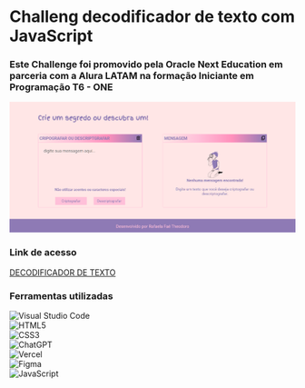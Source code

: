 # Challeng decodificador de texto com JavaScript

### Este Challenge foi promovido pela Oracle Next Education em parceria com a Alura LATAM na formação Iniciante em Programação T6 - ONE

![Project cover](https://github.com/rafaelafae/Challenge-decodificador-RFT/blob/a40baaca810e53310f9a453aaddc0cf22378b364/assets/Capa-projeto.png)

### Link de acesso ###
[DECODIFICADOR DE TEXTO]([https://challenge-decodificador-rft.vercel.app/](https://challenge-decodificador-rft-git-main-rafaelafaes-projects.vercel.app/))

### Ferramentas utilizadas

![Visual Studio Code](https://img.shields.io/badge/Visual_Studio_Code-0078D4?style=for-the-badge&logo=visual%20studio%20code&logoColor=whit)
<br/>
![HTML5](https://img.shields.io/badge/HTML5-E34F26?style=for-the-badge&logo=html5&logoColor=white)
<br/>
![CSS3](https://img.shields.io/badge/CSS3-1572B6?style=for-the-badge&logo=css3&logoColor=white)
<br/>
![ChatGPT](https://img.shields.io/badge/chatGPT-74aa9c?style=for-the-badge&logo=openai&logoColor=white)
<br/>
![Vercel](https://img.shields.io/badge/Vercel-000000?style=for-the-badge&logo=vercel&logoColor=white)
<br/>
![Figma](https://img.shields.io/badge/Figma-F24E1E?style=for-the-badge&logo=figma&logoColor=white)
<br/>
![JavaScript](https://img.shields.io/badge/JavaScript-F7DF1E?style=for-the-badge&logo=javascript&logoColor=black)
